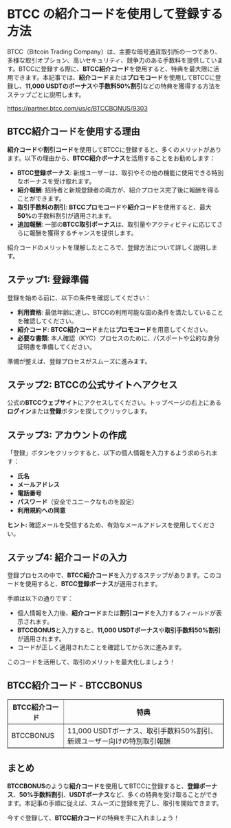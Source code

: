 <h1>BTCC の紹介コードを使用して登録する方法</h1>
</header>

<section>
<p>BTCC（Bitcoin Trading Company）は、主要な暗号通貨取引所の一つであり、多様な取引オプション、高いセキュリティ、競争力のある手数料を提供しています。BTCCに登録する際に、<strong>BTCC紹介コード</strong>を使用すると、特典を最大限に活用できます。本記事では、<strong>紹介コード</strong>または<strong>プロモコード</strong>を使用してBTCCに登録し、<strong>11,000 USDTのボーナス</strong>や<strong>手数料50%割引</strong>などの特典を獲得する方法をステップごとに説明します。</p>
</section>
<a href="https://partner.btcc.com/us/c/BTCCBONUS/9303" target="_blank">https://partner.btcc.com/us/c/BTCCBONUS/9303</a>

<section>
<h2>BTCC紹介コードを使用する理由</h2>
<p><strong>紹介コード</strong>や<strong>割引コード</strong>を使用してBTCCに登録すると、多くのメリットがあります。以下の理由から、<strong>BTCC紹介ボーナス</strong>を活用することをお勧めします：</p>
<ul>
<li><strong>BTCC登録ボーナス</strong>: 新規ユーザーは、取引やその他の機能に使用できる特別なボーナスを受け取れます。</li>
<li><strong>紹介報酬</strong>: 招待者と新規登録者の両方が、紹介プロセス完了後に報酬を得ることができます。</li>
<li><strong>取引手数料の割引</strong>: <strong>BTCCプロモコード</strong>や<strong>紹介コード</strong>を使用すると、最大<strong>50%</strong>の手数料割引が適用されます。</li>
<li><strong>追加報酬</strong>: 一部の<strong>BTCC取引ボーナス</strong>は、取引量やアクティビティに応じてさらに報酬を獲得するチャンスを提供します。</li>
</ul>
<p>紹介コードのメリットを理解したところで、登録方法について詳しく説明します。</p>
</section>

<section>
<h2>ステップ1: 登録準備</h2>
<p>登録を始める前に、以下の条件を確認してください：</p>
<ul>
<li><strong>利用資格</strong>: 最低年齢に達し、BTCCの利用可能な国の条件を満たしていることを確認してください。</li>
<li><strong>紹介コード</strong>: <strong>BTCC紹介コード</strong>または<strong>プロモコード</strong>を用意してください。</li>
<li><strong>必要な書類</strong>: 本人確認（KYC）プロセスのために、パスポートや公的な身分証明書を準備してください。</li>
</ul>
<p>準備が整えば、登録プロセスがスムーズに進みます。</p>
</section>

<section>
<h2>ステップ2: BTCCの公式サイトへアクセス</h2>
<p>公式の<strong>BTCCウェブサイト</strong>にアクセスしてください。トップページの右上にある<strong>ログイン</strong>または<strong>登録</strong>ボタンを探してクリックします。</p>
</section>

<section>
<h2>ステップ3: アカウントの作成</h2>
<p>「登録」ボタンをクリックすると、以下の個人情報を入力するよう求められます：</p>
<ul>
<li><strong>氏名</strong></li>
<li><strong>メールアドレス</strong></li>
<li><strong>電話番号</strong></li>
<li><strong>パスワード</strong>（安全でユニークなものを設定）</li>
<li><strong>利用規約への同意</strong></li>
</ul>
<p><strong>ヒント:</strong> 確認メールを受信するため、有効なメールアドレスを使用してください。</p>
</section>

<section>
<h2>ステップ4: 紹介コードの入力</h2>
<p>登録プロセスの中で、<strong>BTCC紹介コード</strong>を入力するステップがあります。このコードを使用すると、<strong>BTCC登録ボーナス</strong>が適用されます。</p>
<p>手順は以下の通りです：</p>
<ul>
<li>個人情報を入力後、<strong>紹介コード</strong>または<strong>割引コード</strong>を入力するフィールドが表示されます。</li>
<li><strong>BTCCBONUS</strong>と入力すると、<strong>11,000 USDTボーナス</strong>や<strong>取引手数料50%割引</strong>が適用されます。</li>
<li>コードが正しく適用されたことを確認してから次に進みます。</li>
</ul>
<p>このコードを活用して、取引のメリットを最大化しましょう！</p>
</section>

<section>
<h2>BTCC紹介コード - BTCCBONUS</h2>
<table border="1">
<thead>
<tr>
<th>BTCC紹介コード</th>
<th>特典</th>
</tr>
</thead>
<tbody>
<tr>
<td>BTCCBONUS</td>
<td>11,000 USDTボーナス、取引手数料50%割引、新規ユーザー向けの特別取引報酬</td>
</tr>
</tbody>
</table>
</section>

<section>
<h2>まとめ</h2>
<p><strong>BTCCBONUS</strong>のような<strong>紹介コード</strong>を使用してBTCCに登録すると、<strong>登録ボーナス</strong>、<strong>50%手数料割引</strong>、<strong>USDTボーナス</strong>など、多くの特典を受け取ることができます。本記事の手順に従えば、スムーズに登録を完了し、取引を開始できます。</p>
<p>今すぐ登録して、<strong>BTCC紹介コード</strong>の特典を手に入れましょう！</p>
</section>
</article>
</body>
</html>
